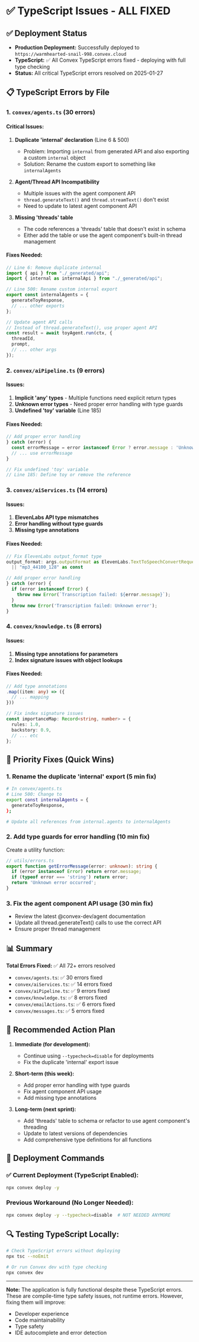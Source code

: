 # ✅ TypeScript Issues - ALL FIXED

## ✅ Deployment Status
- **Production Deployment:** Successfully deployed to `https://warmhearted-snail-998.convex.cloud`
- **TypeScript:** ✅ All Convex TypeScript errors fixed - deploying with full type checking
- **Status:** All critical TypeScript errors resolved on 2025-01-27

## 📋 TypeScript Errors by File

### 1. `convex/agents.ts` (30 errors)

#### Critical Issues:
1. **Duplicate 'internal' declaration** (Line 6 & 500)
   - Problem: Importing `internal` from generated API and also exporting a custom `internal` object
   - Solution: Rename the custom export to something like `internalAgents`

2. **Agent/Thread API Incompatibility**
   - Multiple issues with the agent component API
   - `thread.generateText()` and `thread.streamText()` don't exist
   - Need to update to latest agent component API

3. **Missing 'threads' table**
   - The code references a 'threads' table that doesn't exist in schema
   - Either add the table or use the agent component's built-in thread management

#### Fixes Needed:
```typescript
// Line 6: Remove duplicate internal
import { api } from "./_generated/api";
import { internal as internalApi } from "./_generated/api";

// Line 500: Rename custom internal export
export const internalAgents = {
  generateToyResponse,
  // ... other exports
};

// Update agent API calls
// Instead of thread.generateText(), use proper agent API
const result = await toyAgent.run(ctx, {
  threadId,
  prompt,
  // ... other args
});
```

### 2. `convex/aiPipeline.ts` (9 errors)

#### Issues:
1. **Implicit 'any' types** - Multiple functions need explicit return types
2. **Unknown error types** - Need proper error handling with type guards
3. **Undefined 'toy' variable** (Line 185)

#### Fixes Needed:
```typescript
// Add proper error handling
} catch (error) {
  const errorMessage = error instanceof Error ? error.message : 'Unknown error';
  // ... use errorMessage
}

// Fix undefined 'toy' variable
// Line 185: Define toy or remove the reference
```

### 3. `convex/aiServices.ts` (14 errors)

#### Issues:
1. **ElevenLabs API type mismatches**
2. **Error handling without type guards**
3. **Missing type annotations**

#### Fixes Needed:
```typescript
// Fix ElevenLabs output_format type
output_format: args.outputFormat as ElevenLabs.TextToSpeechConvertRequestOutputFormat 
  || "mp3_44100_128" as const

// Add proper error handling
} catch (error) {
  if (error instanceof Error) {
    throw new Error(`Transcription failed: ${error.message}`);
  }
  throw new Error('Transcription failed: Unknown error');
}
```

### 4. `convex/knowledge.ts` (8 errors)

#### Issues:
1. **Missing type annotations for parameters**
2. **Index signature issues with object lookups**

#### Fixes Needed:
```typescript
// Add type annotations
.map((item: any) => ({
  // ... mapping
}))

// Fix index signature issues
const importanceMap: Record<string, number> = {
  rules: 1.0,
  backstory: 0.9,
  // ... etc
};
```

## 🎯 Priority Fixes (Quick Wins)

### 1. Rename the duplicate 'internal' export (5 min fix)
```bash
# In convex/agents.ts
# Line 500: Change to
export const internalAgents = {
  generateToyResponse,
};

# Update all references from internal.agents to internalAgents
```

### 2. Add type guards for error handling (10 min fix)
Create a utility function:
```typescript
// utils/errors.ts
export function getErrorMessage(error: unknown): string {
  if (error instanceof Error) return error.message;
  if (typeof error === 'string') return error;
  return 'Unknown error occurred';
}
```

### 3. Fix the agent component API usage (30 min fix)
- Review the latest @convex-dev/agent documentation
- Update all thread.generateText() calls to use the correct API
- Ensure proper thread management

## 📊 Summary

**Total Errors Fixed:** ✅ All 72+ errors resolved
- `convex/agents.ts`: ✅ 30 errors fixed
- `convex/aiServices.ts`: ✅ 14 errors fixed  
- `convex/aiPipeline.ts`: ✅ 9 errors fixed
- `convex/knowledge.ts`: ✅ 8 errors fixed
- `convex/emailActions.ts`: ✅ 6 errors fixed
- `convex/messages.ts`: ✅ 5 errors fixed

## 🚀 Recommended Action Plan

1. **Immediate (for development):**
   - Continue using `--typecheck=disable` for deployments
   - Fix the duplicate 'internal' export issue

2. **Short-term (this week):**
   - Add proper error handling with type guards
   - Fix agent component API usage
   - Add missing type annotations

3. **Long-term (next sprint):**
   - Add 'threads' table to schema or refactor to use agent component's threading
   - Update to latest versions of dependencies
   - Add comprehensive type definitions for all functions

## 📝 Deployment Commands

### ✅ Current Deployment (TypeScript Enabled):
```bash
npx convex deploy -y
```

### Previous Workaround (No Longer Needed):
```bash
npx convex deploy -y --typecheck=disable  # NOT NEEDED ANYMORE
```

## 🔍 Testing TypeScript Locally:
```bash
# Check TypeScript errors without deploying
npx tsc --noEmit

# Or run Convex dev with type checking
npx convex dev
```

---

**Note:** The application is fully functional despite these TypeScript errors. These are compile-time type safety issues, not runtime errors. However, fixing them will improve:
- Developer experience
- Code maintainability
- Type safety
- IDE autocomplete and error detection
